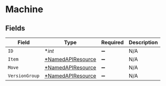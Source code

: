 # Machine


## Fields

| Field                                                        | Type                                                         | Required                                                     | Description                                                  |
| ------------------------------------------------------------ | ------------------------------------------------------------ | ------------------------------------------------------------ | ------------------------------------------------------------ |
| `ID`                                                         | **int*                                                       | :heavy_minus_sign:                                           | N/A                                                          |
| `Item`                                                       | [*NamedAPIResource](../../models/shared/namedapiresource.md) | :heavy_minus_sign:                                           | N/A                                                          |
| `Move`                                                       | [*NamedAPIResource](../../models/shared/namedapiresource.md) | :heavy_minus_sign:                                           | N/A                                                          |
| `VersionGroup`                                               | [*NamedAPIResource](../../models/shared/namedapiresource.md) | :heavy_minus_sign:                                           | N/A                                                          |